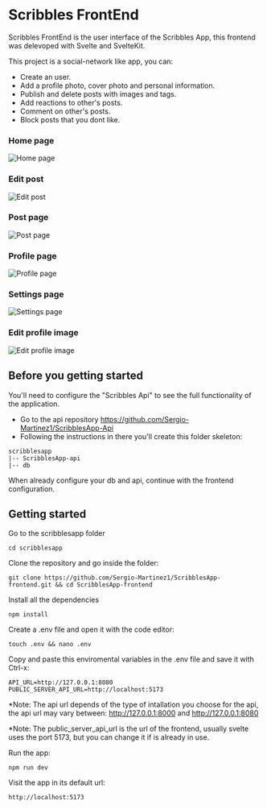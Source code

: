 # Scribbles FrontEnd
Scribbles FrontEnd is the user interface of the Scribbles App, this frontend was delevoped with Svelte and SvelteKit.

This project is a social-network like app, you can:
- Create an user.
- Add a profile photo, cover photo and personal information.
- Publish and delete posts with images and tags.
- Add reactions to other's posts.
- Comment on other's posts.
- Block posts that you dont like.
### Home page
![Home page](https://i.ibb.co/wZq64y1d/Screenshot-2025-03-08-105202.png)
### Edit post
![Edit post](https://i.ibb.co/kgnWNKqT/Screenshot-2025-03-08-105254.png)
### Post page
![Post page](https://ibb.co/JWGCm42F)
### Profile page
![Profile page](https://ibb.co/jp8HmSy)
### Settings page
![Settings page](https://ibb.co/YFY6kkfP)
### Edit profile image
![Edit profile image](https://ibb.co/BHkbpFQR)
## Before you getting started
You'll need to configure the "Scribbles Api" to see the full functionality of the application.
- Go to the api repository https://github.com/Sergio-Martinez1/ScribblesApp-Api
- Following the instructions in there you'll create this folder skeleton:
```
scribblesapp
|-- ScribblesApp-api
|-- db
```
When already configure your db and api, continue with the frontend configuration.
## Getting started
Go to the scribblesapp folder
```
cd scribblesapp
```
Clone the repository and go inside the folder:
```
git clone https://github.com/Sergio-Martinez1/ScribblesApp-frontend.git && cd ScribblesApp-frontend
```
Install all the dependencies
```
npm install
```
Create a .env file and open it with the code editor:
```
touch .env && nano .env
```
Copy and paste this enviromental variables in the .env file and save it with Ctrl-x:
```
API_URL=http://127.0.0.1:8080
PUBLIC_SERVER_API_URL=http://localhost:5173
```
*Note: The api url depends of the type of intallation you choose for the api, the api url may vary between: http://127.0.0.1:8000 and http://127.0.0.1:8080

*Note: The public_server_api_url is the url of the frontend, usually svelte uses the port 5173, but you can change it if is already in use.

Run the app:
```
npm run dev
```
Visit the app in its default url:
```
http://localhost:5173
```
